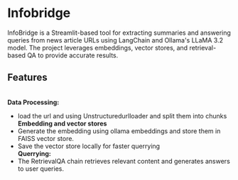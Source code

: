 # Infobridge
InfoBridge is a Streamlit-based tool for extracting summaries and answering queries from news article URLs using LangChain and Ollama's LLaMA 3.2 model. The project leverages embeddings, vector stores, and retrieval-based QA to provide accurate results.

## Features
<br>**Data Processing:**
- load the url and using Unstructuredurlloader  and split them into chunks
<br>**Embedding and vector stores**
- Generate the embedding using ollama embeddings and store them in FAISS vector store.
- Save the vector store locally for faster querrying
<br>**Querrying:**
-  The RetrievalQA chain retrieves relevant content and generates answers to user queries.



